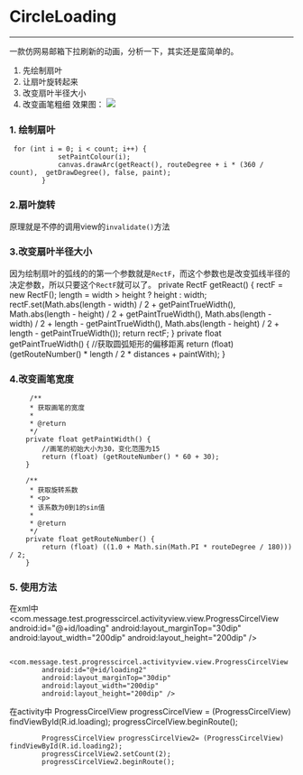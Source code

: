 # CircleLoading
---- 
一款仿网易邮箱下拉刷新的动画，分析一下，其实还是蛮简单的。 
1. 先绘制扇叶
2. 让扇叶旋转起来
3. 改变扇叶半径大小
4. 改变画笔粗细
效果图：
![][image-1]

### 1.  绘制扇叶
 
	 for (int i = 0; i < count; i++) {
	            setPaintColour(i);
	            canvas.drawArc(getReact(), routeDegree + i * (360 / count),  getDrawDegree(), false, paint);
	        }

### 2.扇叶旋转
原理就是不停的调用view的`invalidate()`方法
### 3.改变扇叶半径大小
因为绘制扇叶的弧线的的第一个参数就是`RectF`，而这个参数也是改变弧线半径的决定参数，所以只要这个`RectF`就可以了。
	private RectF getReact() {
	        rectF = new RectF();
	        length = width > height ? height : width;
	        rectF.set(Math.abs(length - width) / 2 + getPaintTrueWidth(),
	                Math.abs(length - height) / 2 + getPaintTrueWidth(),
	                Math.abs(length - width) / 2 + length - getPaintTrueWidth(),
	                Math.abs(length - height) / 2 + length - getPaintTrueWidth());
	        return rectF;
	    }
	  private float getPaintTrueWidth() {
	        //获取圆弧矩形的偏移距离
	        return (float) (getRouteNumber() * length / 2 * distances + paintWith);
	    }
### 4.改变画笔宽度
	     /**
	     * 获取画笔的宽度
	     *
	     * @return
	     */
	    private float getPaintWidth() {
	        //画笔的初始大小为30，变化范围为15
	        return (float) (getRouteNumber() * 60 + 30);
	    }
	
	    /**
	     * 获取旋转系数
	     * <p>
	     * 该系数为0到1的sin值
	     *
	     * @return
	     */
	    private float getRouteNumber() {
	        return (float) ((1.0 + Math.sin(Math.PI * routeDegree / 180))) / 2;
	    }
### 5. 使用方法
在xml中
	<com.message.test.progresscircel.activityview.view.ProgressCircelView
	        android:id="@+id/loading"
	        android:layout_marginTop="30dip"
	        android:layout_width="200dip"
	        android:layout_height="200dip" />
	
	
	    <com.message.test.progresscircel.activityview.view.ProgressCircelView
	        android:id="@+id/loading2"
	        android:layout_marginTop="30dip"
	        android:layout_width="200dip"
	        android:layout_height="200dip" />
在activity中
	ProgressCircelView progressCircelView = (ProgressCircelView) findViewById(R.id.loading);
	        progressCircelView.beginRoute();
	
	        ProgressCircelView progressCircelView2= (ProgressCircelView) findViewById(R.id.loading2);
	        progressCircelView2.setCount(2);
	        progressCircelView2.beginRoute();

[image-1]:	https://raw.githubusercontent.com/haoshili/CircleLoading/master/CircelLoading/previewimage.gif